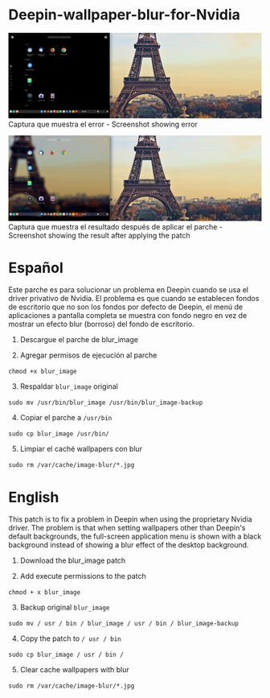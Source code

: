 # Deepin-wallpaper-blur-for-Nvidia

![Captura que muestra el error](https://raw.githubusercontent.com/igatjens/Deepin-wallpaper-blur-for-Nvidia/master/Screen%20Capture_20200711112142.png)
Captura que muestra el error - Screenshot showing error

![Captura que muestra el resultado después de aplicar el parche](https://raw.githubusercontent.com/igatjens/Deepin-wallpaper-blur-for-Nvidia/master/Screen%20Capture_20200711112749.png)
Captura que muestra el resultado después de aplicar el parche - Screenshot showing the result after applying the patch

# Español

Este parche es para solucionar un problema en Deepin cuando se usa el driver privativo de Nvidia. El problema es que cuando se establecen fondos de escritorio que no son los fondos por defecto de Deepin, el menú de aplicaciones a pantalla completa se muestra con fondo negro en vez de mostrar un efecto blur (borroso) del fondo de escritorio.

1. Descargue el parche de blur_image

2. Agregar permisos de ejecución al parche

`chmod +x blur_image`

3. Respaldar `blur_image` original

`sudo mv /usr/bin/blur_image /usr/bin/blur_image-backup`

4. Copiar el parche a `/usr/bin`

`sudo cp blur_image /usr/bin/`

5. Limpiar el caché wallpapers con blur

`sudo rm /var/cache/image-blur/*.jpg`


# English

This patch is to fix a problem in Deepin when using the proprietary Nvidia driver. The problem is that when setting wallpapers other than Deepin's default backgrounds, the full-screen application menu is shown with a black background instead of showing a blur effect of the desktop background.

1. Download the blur_image patch

2. Add execute permissions to the patch

`chmod + x blur_image`

3. Backup original `blur_image`

`sudo mv / usr / bin / blur_image / usr / bin / blur_image-backup`

4. Copy the patch to `/ usr / bin`

`sudo cp blur_image / usr / bin /`

5. Clear cache wallpapers with blur

`sudo rm /var/cache/image-blur/*.jpg`
